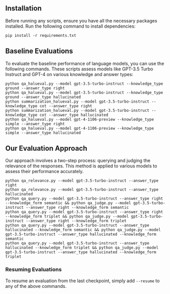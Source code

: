 ## Installation

Before running any scripts, ensure you have all the necessary packages installed. Run the following command to install dependencies:

```
pip install -r requirements.txt
```

## Baseline Evaluations

To evaluate the baseline performance of language models, you can use the following commands. These scripts assess models like GPT-3.5 Turbo Instruct and GPT-4 on various knowledge and answer types:

```
python qa_halueval.py --model gpt-3.5-turbo-instruct --knowledge_type ground --answer_type right
python qa_halueval.py --model gpt-3.5-turbo-instruct --knowledge_type ground --answer_type hallucinated
python summarization_halueval.py --model gpt-3.5-turbo-instruct --knowledge_type cot --answer_type right
python summarization_halueval.py --model gpt-3.5-turbo-instruct --knowledge_type cot --answer_type hallucinated
python qa_halueval.py --model gpt-4-1106-preview --knowledge_type simple --answer_type right
python qa_halueval.py --model gpt-4-1106-preview --knowledge_type simple --answer_type hallucinated
```

## Our Evaluation Approach

Our approach involves a two-step process: querying and judging the relevance of the responses. This method is applied to various models to assess their performance accurately.

```
python qa_relevance.py --model gpt-3.5-turbo-instruct --answer_type right
python qa_relevance.py --model gpt-3.5-turbo-instruct --answer_type hallucinated
python qa_query.py --model gpt-3.5-turbo-instruct --answer_type right --knowledge_form semantic && python qa_judge.py --model gpt-3.5-turbo-instruct --answer_type right --knowledge_form semantic
python qa_query.py --model gpt-3.5-turbo-instruct --answer_type right --knowledge_form triplet && python qa_judge.py --model gpt-3.5-turbo-instruct --answer_type right --knowledge_form triplet
python qa_query.py --model gpt-3.5-turbo-instruct --answer_type hallucinated --knowledge_form semantic && python qa_judge.py --model gpt-3.5-turbo-instruct --answer_type hallucinated --knowledge_form semantic
python qa_query.py --model gpt-3.5-turbo-instruct --answer_type hallucinated --knowledge_form triplet && python qa_judge.py --model gpt-3.5-turbo-instruct --answer_type hallucinated --knowledge_form triplet
```

### Resuming Evaluations

To resume an evaluation from the last checkpoint, simply add `--resume` to any of the above commands.